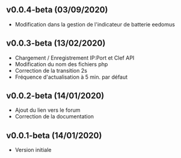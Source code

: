 ## v0.0.4-beta (03/09/2020)

* Modification dans la gestion de l'indicateur de batterie eedomus

## v0.0.3-beta (13/02/2020)

* Chargement / Enregistrement IP:Port et Clef API
* Modification du nom des fichiers php
* Correction de la transition 2s
* Fréquence d'actualisation à 5 min. par défaut

## v0.0.2-beta (14/01/2020)

* Ajout du lien vers le forum
* Correction de la documentation

## v0.0.1-beta (14/01/2020)

* Version initiale
